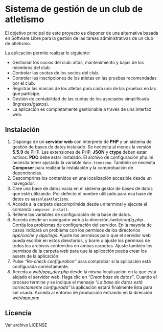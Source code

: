 Sistema de gestión de un club de atletismo
==========================================

El objetivo principal de este proyecto es disponer de una alternativa basada en Software Libre para la gestión de las tareas administrativas de un club de atletismo.

La aplicación permite realizar lo siguiente:

*    Gestionar los socios del club: altas, mantenimiento y bajas de los miembros del club.
*    Controlar las cuotas de los socios del club.
*    Controlar las inscripciones de los atletas en las pruebas recomendadas por el club.
*    Registrar las marcas de los atletas para cada una de las pruebas en las que participe.
*    Gestión de contabilidad de las cuotas de los asociados simplificada (ingresos/gastos).
*    La aplicación es completamente gestionable a través de una interfaz web.

Instalación
-----------

 1. Disponga de un **servidor web** con interprete de **PHP** y un sistema de gestión de bases de datos instalado.
Se necesita al menos la versión **5.5.9** de PHP. Las extensiones de PHP, **JSON** y **ctype** deben estar activos. **PDO** debe estar instalado. El archivo de configuración php.ini necesita tener ajustada la variable `date.timezone`.
También se necesita **Composer** para realizar la instalación y la comprobación de dependencias.
 2. Descomprima los contenidos en una localización accesible desde un navegador.
 3. Cree una base de datos vacía en el sistema gestor de bases de datos que esté utilizando. Por defecto el nombre utilizado para esa base de datos es `easanlesAtletismo`.
 4. Acceda a la carpeta descomprimida desde un terminal y ejecute
el comando `composer install`.
 5. Rellene las variables de configuración de la base de datos.
 6. Acceda desde un navegador web a la dirección */web/config.php* . Corrija los problemas de configuración del servidor. En la mayoría de casos indicará un problema con los permisos de los directorios *app/cache* y *app/logs*. Ajuste los permisos para que el servidor
web pueda escribir en estos directorios, y borre o ajuste los permisos de todos los archivos contenidos en ambas carpetas. Ajuste también los permisos de la carpeta *web* para que la aplicación pueda crear los assets de la aplicación.
 7. Pulse *“Re-check configuration”* para comprobar si la aplicación está configurada correctamente. 
 8. Acceda a *web/app_dev.php* desde la misma localización en la que está alojado el servidor web. Haga clic en *“Crear base de datos”*. Cuando el proceso termine y se indique el mensaje *“La base de datos está correctamente configurada”* la aplicación estará finalmente lista para ser usada. Acceda al entorno de producción entrando en la dirección *web/app.php*.

Licencia
--------

Ver archivo LICENSE

